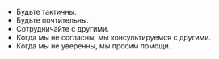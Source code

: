 - Будьте тактичны.
- Будьте почтительны.
- Сотрудничайте с другими.
- Когда мы не согласны, мы консультируемся с другими.
- Когда мы не уверенны, мы просим помощи.
